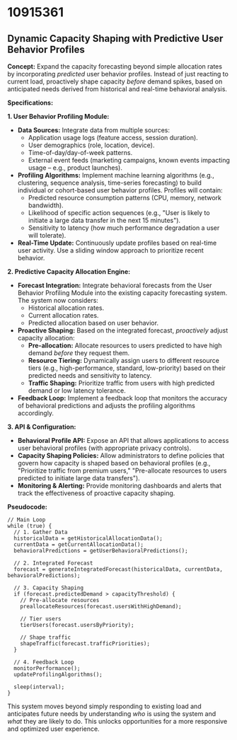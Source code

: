 # 10915361

## Dynamic Capacity Shaping with Predictive User Behavior Profiles

**Concept:** Expand the capacity forecasting beyond simple allocation rates by incorporating *predicted* user behavior profiles. Instead of just reacting to current load, proactively shape capacity *before* demand spikes, based on anticipated needs derived from historical and real-time behavioral analysis.

**Specifications:**

**1. User Behavior Profiling Module:**

*   **Data Sources:** Integrate data from multiple sources:
    *   Application usage logs (feature access, session duration).
    *   User demographics (role, location, device).
    *   Time-of-day/day-of-week patterns.
    *   External event feeds (marketing campaigns, known events impacting usage – e.g., product launches).
*   **Profiling Algorithms:** Implement machine learning algorithms (e.g., clustering, sequence analysis, time-series forecasting) to build individual or cohort-based user behavior profiles. Profiles will contain:
    *   Predicted resource consumption patterns (CPU, memory, network bandwidth).
    *   Likelihood of specific action sequences (e.g., "User is likely to initiate a large data transfer in the next 15 minutes").
    *   Sensitivity to latency (how much performance degradation a user will tolerate).
*   **Real-Time Update:** Continuously update profiles based on real-time user activity. Use a sliding window approach to prioritize recent behavior.

**2. Predictive Capacity Allocation Engine:**

*   **Forecast Integration:** Integrate behavioral forecasts from the User Behavior Profiling Module into the existing capacity forecasting system. The system now considers:
    *   Historical allocation rates.
    *   Current allocation rates.
    *   Predicted allocation based on user behavior.
*   **Proactive Shaping:** Based on the integrated forecast, *proactively* adjust capacity allocation:
    *   **Pre-allocation:** Allocate resources to users predicted to have high demand *before* they request them.
    *   **Resource Tiering:** Dynamically assign users to different resource tiers (e.g., high-performance, standard, low-priority) based on their predicted needs and sensitivity to latency.
    *   **Traffic Shaping:** Prioritize traffic from users with high predicted demand or low latency tolerance.
*   **Feedback Loop:** Implement a feedback loop that monitors the accuracy of behavioral predictions and adjusts the profiling algorithms accordingly.

**3. API & Configuration:**

*   **Behavioral Profile API:** Expose an API that allows applications to access user behavioral profiles (with appropriate privacy controls).
*   **Capacity Shaping Policies:** Allow administrators to define policies that govern how capacity is shaped based on behavioral profiles (e.g., "Prioritize traffic from premium users," "Pre-allocate resources to users predicted to initiate large data transfers").
*   **Monitoring & Alerting:** Provide monitoring dashboards and alerts that track the effectiveness of proactive capacity shaping.

**Pseudocode:**

```
// Main Loop
while (true) {
  // 1. Gather Data
  historicalData = getHistoricalAllocationData();
  currentData = getCurrentAllocationData();
  behavioralPredictions = getUserBehavioralPredictions();

  // 2. Integrated Forecast
  forecast = generateIntegratedForecast(historicalData, currentData, behavioralPredictions);

  // 3. Capacity Shaping
  if (forecast.predictedDemand > capacityThreshold) {
    // Pre-allocate resources
    preallocateResources(forecast.usersWithHighDemand);

    // Tier users
    tierUsers(forecast.usersByPriority);

    // Shape traffic
    shapeTraffic(forecast.trafficPriorities);
  }

  // 4. Feedback Loop
  monitorPerformance();
  updateProfilingAlgorithms();

  sleep(interval);
}
```

This system moves beyond simply responding to existing load and anticipates future needs by understanding *who* is using the system and *what* they are likely to do. This unlocks opportunities for a more responsive and optimized user experience.